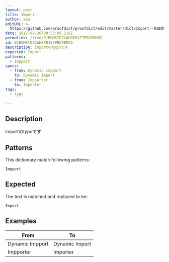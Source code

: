 ```yaml
---
layout: post
title: Import
author: azu
editURL: >-
  https://github.com/proofdict/proofdict/edit/master/dict/Import--01BQMSTDZCWH8P81E7PBG9BMQS.yml
date: 2017-08-20T08:53:06.218Z
permalink: /item/01BQMSTDZCWH8P81E7PBG9BMQS
id: 01BQMSTDZCWH8P81E7PBG9BMQS
description: importのtypoです
expected: Import
patterns:
  - Impport
specs:
  - from: Dynamic Impport
    to: Dynamic Import
  - from: Impporter
    to: Importer
tags:
  - typo

---
```


## Description

importのtypoです

## Patterns

This dictionary match following patterns:

    Impport

## Expected

The text is matched and replaced to be:

    Import

## Examples

| From            | To             |
| --------------- | -------------- |
| Dynamic Impport | Dynamic Import |
| Impporter       | Importer       |
